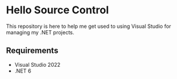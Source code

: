 # Hello Source Control
This repository is here to help me get used to using Visual Studio for managing my .NET projects.

## Requirements
- Visual Studio 2022
- .NET 6

